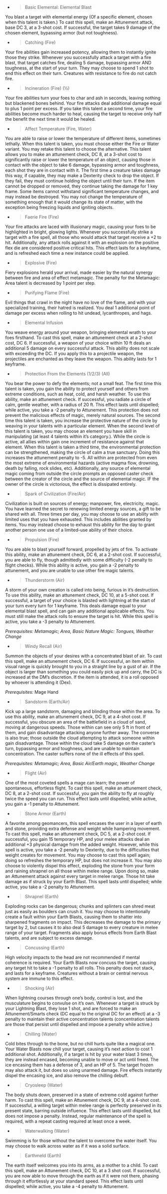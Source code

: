   - > Basic Elemental: Elemental Blast

You blast a target with elemental energy (Of a specific element, chosen
when this talent is taken.) To cast this spell, make an Attunement
attack, base DC 3, at a 3-shot cost. If successful, the target takes 9
damage of the chosen element, bypassing armor (but not toughness).

  - > Catching (Fire)

Your fire abilities gain increased potency, allowing them to instantly
ignite those they strike. Whenever you successfully attack a target with
a fire blast, that target catches fire, dealing 5 damage, bypassing
armor AND toughness, at the start of your turn. They may choose to spend
1 shot to end this effect on their turn. Creatures with resistance to
fire do not catch fire.

  - > Incineration (Fire) (½)

Your fire abilities turn your foes to char and ash in seconds, leaving
nothing but blackened bones behind. Your fire attacks deal additional
damage equal to plus 1 point per excess. If you take this talent a
second time, your fire abilities become much harder to heal, causing the
target to receive only half the benefit the next time it would be
healed.

  - > Affect Temperature (Fire, Water)

You are able to raise or lower the temperature of different items,
sometimes lethally. When this talent is taken, you must choose either
the Fire or Water variant. You may retake this talent to choose the
alternative. This talent allows you to make an attunement check, DC 8,
at a 3-shot cost to significantly raise or lower the temperature of an
object, causing those in contact with the object to take 6 damage,
bypassing armor and toughness, each shot they are in contact with it.
The first time a creature takes damage this way, if capable, they may
make a Dexterity check to drop the object. If they fail, they must
continue holding the object until their turn. If the item cannot be
dropped or removed, they continue taking the damage for 1 key frame.
Some items cannot withstand significant temperature changes, and may
instead be destroyed. You may not change the temperature of something
enough that it would change its state of matter, with the exception
being freezing liquids and igniting objects.

  - > Faerie Fire (Fire)

Your fire attacks are laced with illusionary magic, causing your foes to
be highlighted in bright, glowing lights. Whenever you successfully
strike a target with a fire spell, all those who would attack that
target receive a +2 to hit. Additionally, any attack rolls against it
with an explosion on the positive flex die are considered positive
critical hits. This effect lasts for a keyframe, and is refreshed each
time a new instance could be applied.

  - > Explosive (Fire)

Fiery explosions herald your arrival, made easier by the natural synergy
between fire and area of effect metamagic. The penalty for the
Metamagic: Area talent is decreased by 1 point per step.

  - > Purifying Flame (Fire)

Evil things that crawl in the night have no love of the flame, and with
your specialized training, their hatred is realized. You deal 1
additional point of damage per excess when rolling to hit undead,
lycanthropes, and hags.

  - > Elemental Infusion

You weave energy around your weapon, bringing elemental wrath to your
foes firsthand. To cast this spell, make an attunement check at a 2-shot
cost, DC 6. If successful, a weapon of your choice within 10 ft deals an
additional 5 damage on every successful attack. This ability does not
scale with exceeding the DC. If you apply this to a projectile weapon,
the projectiles are enchanted as they leave the weapon. This ability
lasts for 1 keyframe.

  - > Protection From the Elements (1/2/3) (All)

You bear the power to defy the elements; not a small feat. The first
time this talent is taken, you gain the ability to protect yourself and
others from extreme conditions, such as heat, cold, and harsh weather.
To use this ability, make an attunement check. If successful, you
radiate a circle of calm, gentle weather, with a radius of 20 ft. This
effect lasts until dispelled; while active, you take a -2 penalty to
Attunement. This protection does not prevent the malicious effects of
magic, merely natural sources. The second time this talent is taken, you
increase the protective nature of the circle by weaving in your talents
with a particular element. When the second level of this talent is
taken, you may choose an element you have skill in manipulating (at
least 4 talents within it’s category.). While the circle is active, all
allies within gain one increment of resistance against that element.
When this talent is taken a third time, the environmental protection can
be strengthened, making the circle of calm a true sanctuary. Doing this
increases the attunement penalty to -5. All within are protected from
even the most extreme of environmental hazards (active magma flow,
drowning, death by falling, rock slides, etc). Additionally, any source
of elemental magic coming from outside the circle prompts an opposed
caster check between the creator of the circle and the source of
elemental magic. IF the owner of the circle is victorious, the effect is
dissipated entirely.

  - > Spark of Civilization (Fire/Air)

Civilization is built on sources of energy; manpower, fire, electricity,
magic. You have learned the secret to renewing limited energy sources, a
gift to be shared with all. Three times per day, you may choose to use
an ability with limited uses that you have exhausted. This includes
abilities granted by items. You may instead choose to exhaust this
ability for the day to grant another person one use of a limited-use
ability of their choice.

  - > Propulsion (Fire)

You are able to blast yourself forward, propelled by jets of fire. To
activate this ability, make an attunement check, DC 6, at a 2-shot cost.
If successful, you are able to fly, though admittedly with some
difficulty (-2 penalty to flight checks). While this ability is active,
you gain a -2 penalty to attunement, and you are unable to use other
fire magic talents.

  - > Thunderstorm (Air)

A storm of your own creation is called into being, furious in it’s
destruction. To use this ability, make an attunement check, DC 10, at a
5-shot cost. If successful, a target of your choice is blasted with
lightning at the start of your turn every turn for 1 keyframe. This
deals damage equal to your elemental blast spell, and can gain any
additional applicable effects. You must still make the attack rolls to
ensure the target is hit. While this spell is active, you take a -3
penalty to Attunement.

*Prerequisites: Metamagic; Area, Basic Nature Magic: Tongues, Weather
Change*

  - > Windy Recall (Air)

Summon the objects of your desires with a concentrated blast of air. To
cast this spell, make an attunement check, DC 6. If successful, an item
within visual range is quickly brought to you in a straight line by a
gust of air. If the object is larger than something you could easily
pick up and carry, the DC is increased at the DM’s discretion. If the
item is attended, it is a roll opposed by whoever is attending it (Dex).

*Prerequisites:* Mage Hand

  - > Sandstorm (Earth/Air)

Kick up a large sandstorm, damaging and blinding those within the area.
To use this ability, make an attunement check, DC 9, at a 4-shot cost.
If successful, you obscure an area of the battlefield in a cloud of
sand, moving at dangerous speeds. Those within can see only 5 ft in
front of them, and gain disadvantage attacking anyone further away. The
converse is also true; those outside the cloud attempting to attack
someone within gain disadvantage. Those within the cloud take 5 damage
on the caster’s turn, bypassing armor and toughness, and are unable to
maintain concentration. The caster suffers none of the ill effects of
this spell.

*Prerequisites: Metamagic; Area, Basic Air/Earth magic, Weather Change*

  - > Flight (Air)

One of the most coveted spells a mage can learn; the power of
spontaneous, effortless flight. To cast this spell, make an attunement
check, DC 8, at a 2-shot cost. If successful, you gain the ability to
fly at roughly twice the speed you can run. This effect lasts until
dispelled; while active, you gain a -1 penalty to Attunement.

  - > Stone Armor (Earth)

A favorite among geomancers, this spell encases the user in a layer of
earth and stone, providing extra defense and weight while hampering
movement. To cast this spell, make an attunement check, DC 5, at a
2-shot cost. If successful, you gain 15 temporary HP, and your melee
attacks deal an additional +3 physical damage from the added weight.
However, while this spell is active, you take a -2 penalty to Dexterity,
due to the difficulties that weight creates for movement. You may choose
to cast this spell again; doing so refreshes the temporary HP, but does
not increase it. You may also choose to violently dispel this effect,
exploding the stone from your form and raining shrapnel on all those
within melee range. Upon doing so, make an Attunement attack against
every target in melee range. Those hit take damage as if struck by your
Earth Blast. This spell lasts until dispelled; while active, you take a
-2 penalty to Attunement.

  - > Shrapnel (Earth)

Exploding rocks can be dangerous; chunks and splinters can shred meat
just as easily as boulders can crush it. You may choose to intentionally
create a fault within your Earth Blasts, causing them to shatter into
sharpened fragments on impact. This decreases the damage to the primary
target by 2, but causes it to also deal 5 damage to every creature in
melee range of your target. Fragments also apply bonus effects from
Earth Blast talents, and are subject to excess damage.

  - > Concussing (Earth)

High velocity impacts to the head are not recommended if mental
coherence is required. Your Earth Blasts now concuss the target, causing
any target hit to take a -1 penalty to all rolls. This penalty does not
stack, and lasts for a keyframe. Creatures without a brain or central
nervous system are immune to this effect.

  - > Shocking (Air)

When lightning courses through one’s body, control is lost, and the
musculature begins to convulse on it’s own. Whenever a target is struck
by your Lightning Blast, they lose 1 shot, and are forced to make an
Attunement/Smarts check (DC equal to the original DC for an effect) at a
-3 penalty to maintain their active concentration talents (concentration
talents are those that persist until dispelled and impose a penalty
while active.)

  - > Chilling (Water)

Cold bites through to the bone, but no chill hurts quite like a magical
one. Your Water Blasts now chill your target, causing it’s next action
to cost 1 additional shot. Additionally, if a target is hit by your
water blast 3 times, they are instead encased, becoming unable to move
or act until freed. The ice encasing them has a defense of 3, and an HP
of 5. The target frozen may also attack it, but does so using unarmed
damage. Fire effects instantly dispel the encasing ice, and also remove
the chilling debuff.

  - > Cryosleep (Water)

The body shuts down, preserved in a state of extreme cold against
further harm. To cast this spell, make an Attunement check, DC 9, at a
4-shot cost. If successful, a willing target within melee range is
perfectly preserved in its present state, barring outside influence.
This effect lasts until dispelled, but does not impose a penalty.
Instead, regular maintenance of the spell is required, with a repeat
casting required at least once a week.

  - > Waterwalking (Water)

Swimming is for those without the talent to overcome the water itself.
You may choose to walk across water as if it was a solid surface.

  - > Earthmeld (Earth)

The earth itself welcomes you into its arms, as a mother to a child. To
cast this spell, make an Attunement check, DC 10, at a 3 shot cost. If
successful, you are now able to move through the earth as if it were not
there, phasing through it effortlessly at your standard speed. This
effect lasts until dispelled; while active, you take a -4 penalty to
Attunement.
